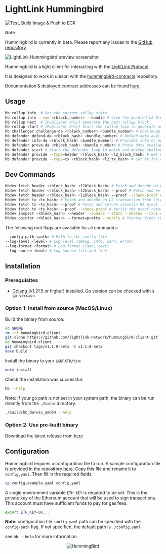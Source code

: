 # LightLink Hummingbird

![Test, Build Image & Push to ECR](https://github.com/lightlink-network/hummingbird-client/actions/workflows/build_and_publish.yml/badge.svg?branch=main)

> [!NOTE]  
> Hummingbird is currently in beta. Please report any issues to the [GitHub repository](https://github.com/lightlink-network/hummingbird-client/issues).

![LightLink Hummingbird preview screenshot](preview.png)

Hummingbird is a light client for interacting with the [LightLink Protocol](https://lightlink.io).

It is designed to work in unison with the [hummingbird-contracts](https://github.com/lightlink-network/hummingbird-contracts) repository.

Documentation & deployed contract addresses can be found [here](https://docs.lightlink.io/lightlink-protocol/achitecture-and-design/lightlink-protocol-deep-dive).

## Usage

```bash
hb rollup info  # Get the current rollup state
hb rollup info --num <rblock_number> --bundle # View the bundled L2 block hashes in an L1 rblock
hb rollup next  # [Publisher Only] Generate the next rollup block
hb rollup start # [Publisher Only] Start the rollup loop to generate and submit bundles
hb challenger challenge-da <rblock_number> <bundle_number> # Challenge data availability
hb defender defend-da <rblock_hash> <bundle_number> # Defend data availability
hb defender info-da <rblock_hash> <bundle_number> # Provides info on an existing challenge
hb defender prove-da <rblock_hash> <bundle_number> # Prove data availability
hb defender start # Start the defender loop to watch and defend challenges
hb defender provide --type=header <rblock_hash> <l2_block_hash> # Get header for <l2_block_hash> from Celestia and provide it to L1 ChainOracle
hb defender provide --type=tx <rblock_hash> <l2_tx_hash> # Get tx for <l2_tx_hash> from Celestia and provide it to L1 ChainOracle
```

## Dev Commands

```bash
hbdev fetch header <rblock_hash> <l2block_hash> # Fetch and decode an L2 block header from Celesta
hbdev fetch header <rblock_hash> <l2block_hash> --proof # Fetch and return celestia DA proof for an L2 block header
hbdev fetch header <rblock_hash> <l2block_hash> --proof --check-proof # Verify the proof returned by Celestia
hbdev fetch tx <tx_hash> # Fetch and decode an L2 transaction from Celestia
hbdev fetch tx <tx_hash> --proof # Fetch and return celestia DA proof for an L2 transaction
hbdev fetch tx <tx_hash> --proof --check-proof # Verify the proof returned by Celestia
hbdev inspect <rblock_hash> --header --bundle --stats --shares --txns # Inspect will inspect a rollup block
hbdev pointer <rblock_hash> --format=pretty --verify # Pointer finds the Celestia data pointer for a given hash
```

The following root flags are available for all commands:

```bash
--config-path <path> # Path to the config file
--log-level <level> # Log level (debug, info, warn, error)
--log-format <format> # Log format (json, text)
--log-source <bool> # Log source file and line
```

## Installation

### Prerequisites

- [Golang](https://go.dev/dl/) (v1.21.5 or higher) installed. Go version can be checked with `$ go version`

### Option 1: Install from source (MacOS/Linux)

Build the binary from source:

```bash
cd $HOME
rm -rf hummingbird-client
git clone https://github.com/lightlink-network/hummingbird-client.git
cd hummingbird-client
git checkout tags/v1.1.0-beta -b v1.1.0-beta
make build
```

Install the binary to your `$GOPATH/bin`:

```bash
make install
```

Check the installation was successful:

```bash
hb --help
```

Note: If your go path is not set in your system path, the binary can be run directly from the `./build` directory:

```bash
./build/hb_darwin_amd64 --help
```

### Option 2: Use pre-built binary

Download the latest release from [here](https://github.com/lightlink-network/hummingbird-client/releases)

## Configuration

Hummingbird requires a configuration file to run. A sample configuration file is provided in the repository [here](config.example.yaml). Copy this file and rename it to `config.yaml`. Then fill in the required fields.

```bash
cp config.example.yaml config.yaml
```

A single environment variable `ETH_KEY` is required to be set. This is the private key of the Ethereum account that will be used to sign transactions. This account must have sufficient funds to pay for gas fees.

```bash
export ETH_KEY=0x...
```

**Note**: configuration file `config.yaml` path can be specified with the `--config-path` flag. If not specified, the default path is `./config.yaml`

see `hb --help` for more information

<p align="center">
  <img src="humming.png" style="size:50%" alt="HummingBird">
</p>
